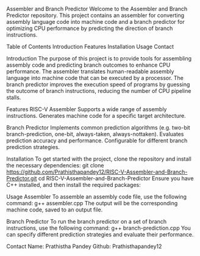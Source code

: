 Assembler and Branch Predictor
Welcome to the Assembler and Branch Predictor repository. This project contains an assembler for converting assembly language code into machine code and a branch predictor for optimizing CPU performance by predicting the direction of branch instructions.

Table of Contents
Introduction
Features
Installation
Usage
Contact

Introduction
The purpose of this project is to provide tools for assembling assembly code and predicting branch outcomes to enhance CPU performance. The assembler translates human-readable assembly language into machine code that can be executed by a processor. The branch predictor improves the execution speed of programs by guessing the outcome of branch instructions, reducing the number of CPU pipeline stalls.

Features
RISC-V Assembler
Supports a wide range of assembly instructions.
Generates machine code for a specific target architecture.

Branch Predictor
Implements common prediction algorithms (e.g. two-bit branch-prediction, one-bit, always-taken, always-nottaken).
Evaluates prediction accuracy and performance.
Configurable for different branch prediction strategies.

Installation
To get started with the project, clone the repository and install the necessary dependencies:
git clone https://github.com/Prathisthapandey12/RISC-V-Assembler-and-Branch-Predictor.git
cd RISC-V-Assembler-and-Branch-Predictor
Ensure you have C++ installed, and then install the required packages:

Usage
Assembler
To assemble an assembly code file, use the following command:
g++ assembler.cpp
The output will be the corresponding machine code, saved to an output file.

Branch Predictor
To run the branch predictor on a set of branch instructions, use the following command:
g++ branch-prediction.cpp
You can specify different prediction strategies and evaluate their performance.

Contact
Name: Prathistha Pandey
Github: Prathisthapandey12
